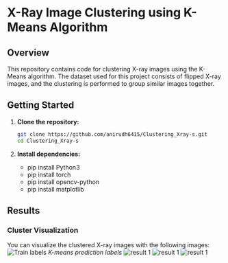 # X-Ray Image Clustering using K-Means Algorithm

## Overview

This repository contains code for clustering X-ray images using the K-Means algorithm. The dataset used for this project consists of flipped X-ray images, and the clustering is performed to group similar images together.

## Getting Started
1. **Clone the repository:**

   ```bash
   git clone https://github.com/anirudh6415/Clustering_Xray-s.git
   cd Clustering_Xray-s
2. **Install dependencies:**
   - pip install Python3
   - pip install torch
   - pip install opencv-python
   - pip install matplotlib
  
## Results 
### Cluster Visualization

You can visualize the clustered X-ray images with the following images:
![Train labels](assets/train_kmeans_prediction_label.png)
*K-means prediction labels*
![result 1](assets/train_kmeans_results.png)
![result 1](assets/test_kmeans_results.png)
![result 1](assets/test_kmeans_resultswithtrain.png)

